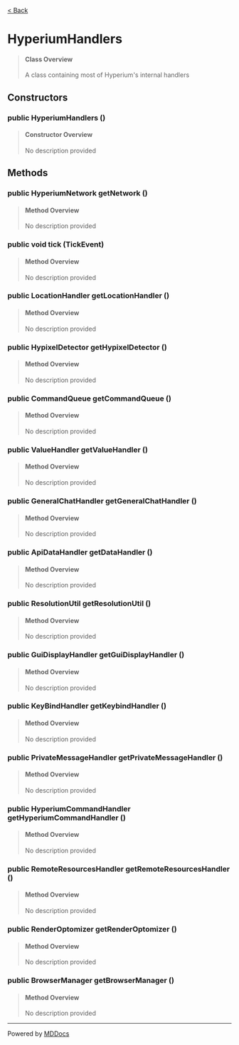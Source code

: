 [< Back](..)
# HyperiumHandlers #
>#### Class Overview ####
>A class containing most of Hyperium's internal handlers
## Constructors ##
### public HyperiumHandlers () ###
>#### Constructor Overview ####
>No description provided
>
## Methods ##
### public HyperiumNetwork getNetwork () ###
>#### Method Overview ####
>No description provided
>
### public void tick (TickEvent) ###
>#### Method Overview ####
>No description provided
>
### public LocationHandler getLocationHandler () ###
>#### Method Overview ####
>No description provided
>
### public HypixelDetector getHypixelDetector () ###
>#### Method Overview ####
>No description provided
>
### public CommandQueue getCommandQueue () ###
>#### Method Overview ####
>No description provided
>
### public ValueHandler getValueHandler () ###
>#### Method Overview ####
>No description provided
>
### public GeneralChatHandler getGeneralChatHandler () ###
>#### Method Overview ####
>No description provided
>
### public ApiDataHandler getDataHandler () ###
>#### Method Overview ####
>No description provided
>
### public ResolutionUtil getResolutionUtil () ###
>#### Method Overview ####
>No description provided
>
### public GuiDisplayHandler getGuiDisplayHandler () ###
>#### Method Overview ####
>No description provided
>
### public KeyBindHandler getKeybindHandler () ###
>#### Method Overview ####
>No description provided
>
### public PrivateMessageHandler getPrivateMessageHandler () ###
>#### Method Overview ####
>No description provided
>
### public HyperiumCommandHandler getHyperiumCommandHandler () ###
>#### Method Overview ####
>No description provided
>
### public RemoteResourcesHandler getRemoteResourcesHandler () ###
>#### Method Overview ####
>No description provided
>
### public RenderOptomizer getRenderOptomizer () ###
>#### Method Overview ####
>No description provided
>
### public BrowserManager getBrowserManager () ###
>#### Method Overview ####
>No description provided
>

---
Powered by [MDDocs](https://github.com/VRCube/MDDocs)